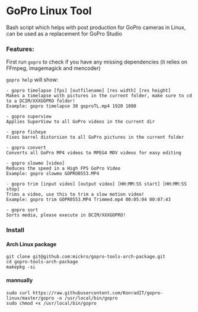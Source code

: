 # GoPro Linux Tool

Bash script which helps with post production for GoPro cameras in Linux, can be used as a replacement for GoPro Studio

### Features:

First run `gopro` to check if you have any missing dependencies (it relies on FFmpeg, imagemagick and mencoder)

`gopro help` will show:

````
- gopro timelapse [fps] [outfilename] [res width] [res height]
Makes a timelapse with pictures in the current folder, make sure to cd to a DCIM/XXXGOPRO folder!
Example: gopro timelapse 30 goproTL.mp4 1920 1080

- gopro superview
Applies SuperView to all GoPro videos in the current dir

- gopro fisheye
Fixes barrel distorsion to all GoPro pictures in the current folder

- gopro convert
Converts all GoPro MP4 videos to MPEG4 MOV videos for easy editing

- gopro slowmo [video]
Reduces the speed in a High FPS GoPro Video
Example: gopro slowmo GOPRO0553.MP4

- gopro trim [input video] [output video] [HH:MM:SS start] [HH:MM:SS stop]
Trims a video, use this to trim a slow motion video!
Example: gopro trim GOPR0553.MP4 Trimmed.mp4 00:05:04 00:07:43

- gopro sort
Sorts media, please execute in DCIM/XXXGOPRO!
````

### Install

#### Arch Linux package

    git clone git@github.com:mickro/gopro-tools-arch-package.git
    cd gopro-tools-arch-package
    makepkg -si
    
#### mannually

    sudo curl https://raw.githubusercontent.com/KonradIT/gopro-linux/master/gopro -o /usr/local/bin/gopro
    sudo chmod +x /usr/local/bin/gopro
